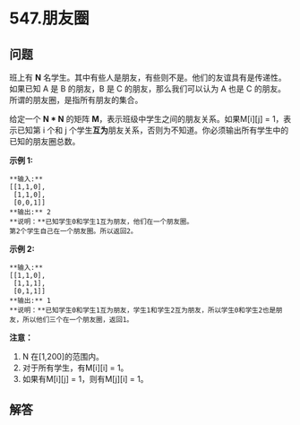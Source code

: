 # 547.朋友圈

## 问题

班上有 **N** 名学生。其中有些人是朋友，有些则不是。他们的友谊具有是传递性。如果已知 A 是 B 的朋友，B 是 C 的朋友，那么我们可以认为 A 也是 C 的朋友。所谓的朋友圈，是指所有朋友的集合。

给定一个 **N \* N** 的矩阵 **M**，表示班级中学生之间的朋友关系。如果M[i][j] = 1，表示已知第 i 个和 j 个学生**互为**朋友关系，否则为不知道。你必须输出所有学生中的已知的朋友圈总数。

**示例 1:**

```
**输入:**
[[1,1,0],
 [1,1,0],
 [0,0,1]]
**输出:** 2
**说明：**已知学生0和学生1互为朋友，他们在一个朋友圈。
第2个学生自己在一个朋友圈。所以返回2。

```

**示例 2:**

```
**输入:**
[[1,1,0],
 [1,1,1],
 [0,1,1]]
**输出:** 1
**说明：**已知学生0和学生1互为朋友，学生1和学生2互为朋友，所以学生0和学生2也是朋友，所以他们三个在一个朋友圈，返回1。

```

**注意：**

1. N 在[1,200]的范围内。
2. 对于所有学生，有M[i][i] = 1。
3. 如果有M[i][j] = 1，则有M[j][i] = 1。



## 解答

